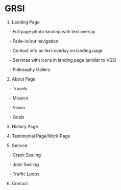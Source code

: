 # GRSI
1. Landing Page

    - Full page photo-landing with text overlay

    - Fade-in/out navigation

    - Contact info as text-overlay on landing page

    - Services with icons in landing page (similar to VSS)

    - Philosophy Gallery



2. About Page

    - Travels

    - Mission

    - Vision

    - Goals



3. History Page



4. Testimonial Page/Work Page



5. Service

    - Crack Sealing

    - Joint Sealing

    - Traffic Loops



6. Contact 

